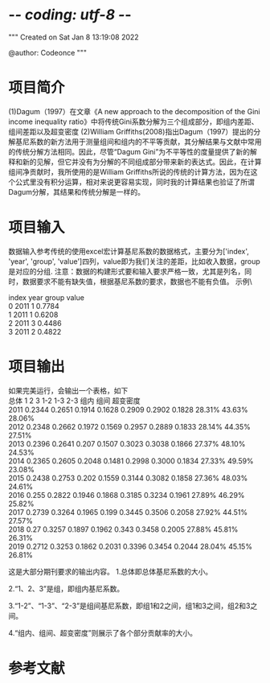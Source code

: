# -*- coding: utf-8 -*-
"""
Created on Sat Jan  8 13:19:08 2022

@author: Codeonce
"""

# 项目简介
(1)Dagum（1997）在文章《A new approach to the decomposition of the Gini income inequality ratio》中将传统Gini系数分解为三个组成部分，即组内差距、组间差距以及超变密度
(2)William Griffiths(2008)指出Dagum（1997）提出的分解基尼系数的新方法用于测量组间和组内的不平等贡献，其分解结果与文献中常用的传统分解方法相同。因此，尽管“Dagum Gini”为不平等性的度量提供了新的解释和新的见解，但它并没有为分解的不同组成部分带来新的表达式。因此，在计算组间净贡献时，我所使用的是William Griffiths所说的传统的计算方法，因为在这个公式里没有积分运算，相对来说更容易实现，同时我的计算结果也验证了所谓Dagum分解，其结果和传统分解是一样的。

# 项目输入
数据输入参考传统的使用excel宏计算基尼系数的数据格式，主要分为['index', 'year', 'group', 'value']四列，value即为我们关注的差距，比如收入数据，group是对应的分组.
注意：数据的构建形式要和输入要求严格一致，尤其是列名，同时，数据要求不能有缺失值，根据基尼系数的要求，数据也不能有负值。
示例\

  index	year	group	value\
  0	   2011	      1 	0.7784\
  1	   2011	      1	    0.6208\
  2	   2011	      3	    0.4486\
  3	   2011	      2	    0.4822


# 项目输出
如果完美运行，会输出一个表格，如下\
总体	  1	      2	         3	1-2	1-3     2-3	组内   组间	  超变密度\
2011	0.2344	0.2651	0.1914	0.1628	0.2909	0.2902	0.1828	28.31%	43.63%	28.06%\
2012	0.2348	0.2662	0.1972	0.1569	0.2957	0.2889	0.1833	28.14%	44.35%	27.51%\
2013	0.2396	0.2641	0.207	0.1507	0.3023	0.3038	0.1866	27.37%	48.10%	24.53%\
2014	0.2365	0.2605	0.2048	0.1481	0.2998	0.3000	0.1834	27.33%	49.59%	23.08%\
2015	0.2438	0.2753	0.202	0.1559	0.3144	0.3082	0.1858	27.36%	48.03%	24.61%\
2016	0.255	0.2822	0.1946	0.1868	0.3185	0.3234	0.1961	27.89%	46.29%	25.82%\
2017	0.2739	0.3264	0.1965	0.199	0.3445	0.3506	0.2058	27.92%	44.51%	27.57%\
2018	0.27	0.3257	0.1897	0.1962	0.343	0.3458	0.2005	27.88%	45.81%	26.31%\
2019	0.2712	0.3253	0.1862	0.2031	0.3396	0.3454	0.2044	28.04%	45.15%	26.81%

这是大部分期刊要求的输出内容。
1.总体即总体基尼系数的大小。

2.“1、2、3”是组，即组内基尼系数。

3.“1-2”、“1-3”、“2-3”是组间基尼系数，即组1和2之间，组1和3之间，组2和3之间。

4.“组内、组间、超变密度”则展示了各个部分贡献率的大小。

# 参考文献
